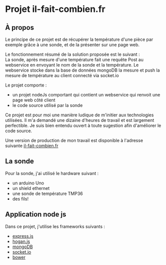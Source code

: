 # Projet il-fait-combien.fr #


## À propos

Le principe de ce projet est de récupérer la température d'une pièce par exemple grâce à une sonde, et de la présenter sur une page web.

Le fonctionnement résumé de la solution proposée est le suivant :  
La sonde, après mesure d'une température fait une requête Post au webservice en envoyant le nom de la sonde et la température. Le webservice stocke dans la base de données mongoDB la mesure et push la mesure de température au client connecté via socket.io

Le projet comporte : 
* un projet nodeJs comportant qui contient un webservice qui renvoit une page web côté client
* le code source utilisé par la sonde

Ce projet est pour moi une manière ludique de m'initier aux technologies utilisées. Il m'a demandé une dizaine d'heures de travail et est largement perfectible. Je suis bien entendu ouvert à toute sugestion afin d'améliorer le code source.

Une version de production de mon travail est disponible à l'adresse suivante [il-fait-combien.fr](htpp://www.il-fait-combien.fr)

## La sonde

Pour la sonde, j'ai utilisé le hardware suivant : 
* un arduino Uno
* un shield ethernet
* une sonde de température TMP36
* des fils!

## Application node js

Dans ce projet, j'utilise les frameworks suivants :
* [express.js](http://expressjs.com/)
* [hogan.js](http://twitter.github.io/hogan.js/)
* [mongoDB](http://www.mongodb.org/)
* [socket.io](http://socket.io/)
* [bower](http://bower.io/)

